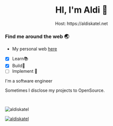 <h1 align="center">HI, I'm Aldi 👋</h1>
<p align="center">Host: https://aldiskatel.net</p>

<h3>Find me around the web 🌏</h3>
<ul>
  <li>My personal web <a href="https://aldiskatel.net" target="_blank">here</a></li>
</ul>

- [x] Learn📚
- [x] Build🚀
- [ ] Implement 🥋

I'm a software engineer

Sometimes I disclose my projects to OpenSource.

<br />
<p><img src="https://github-readme-stats.vercel.app/api?username=aldiskatel&show_icons=true&theme=nightowl&locale=en" alt="aldiskatel" /></p>
<p><a href="https://github.com/ryo-ma/github-profile-trophy"><img src="https://github-profile-trophy.vercel.app/?username=aldiskatel" alt="aldiskatel" /></a></p>
